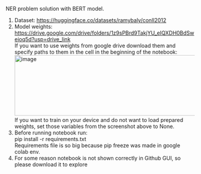 NER problem solution with BERT model.
1) Dataset: https://huggingface.co/datasets/ramybaly/conll2012
2) Model weights: https://drive.google.com/drive/folders/1z9sPBrd9TakjYU_eIQXDH0BdSweioq5d?usp=drive_link <br/>
   If you want to use weights from google drive download them and specify paths to them in the cell in the beginning of the notebook:<br/>
   <img width="801" height="162" alt="image" src="https://github.com/user-attachments/assets/1185dced-5960-43d0-b6c7-19e2b4c284f5" /> <br/>
   If you want to train on your device and do not want to load prepared weights, set those variables from the screenshot above to None.
3) Before running notebook run:<br/>
   pip install -r requirements.txt<br/>
   Requirements file is so big because pip freeze was made in google colab env.
4) For some reason notebook is not shown correctly in Github GUI, so please download it to explore
